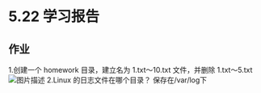 # **5.22 学习报告** 
## **作业** 
1.创建一个 homework 目录，建立名为 1.txt～10.txt 文件，并删除 1.txt～5.txt 
![图片描述](https://dn-simplecloud.shiyanlou.com/courses/uid1080407-20190523-1558548827323)
2.Linux 的日志文件在哪个目录？
保存在/var/log下